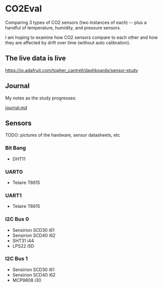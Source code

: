 # CO2Eval
Comparing 3 types of CO2 sensors (two instances of each) -- plus a handful
of temperature, humidity, and pressure sensors.

I am hoping to examine how CO2 sensors compare to each other and how they are affected by drift over time (without auto calibration).

## The live data is live
https://io.adafruit.com/topher_cantrell/dashboards/sensor-study

## Journal

My notes as the study progresses:

[journal.md](journal.md)

## Sensors

TODO: pictures of the hardware, sensor datasheets, etc

### Bit Bang
- DHT11

### UART0
- Telaire T6615

### UART1
- Telaire T6615

### I2C Bus 0
- Sensirion SCD30 i61
- Sensirion SCD40 i62
- SHT31 i44
- LPS22  i5D

### I2C Bus 1
- Sensirion SCD30 i61
- Sensirion SCD40 i62
- MCP9808 i30
